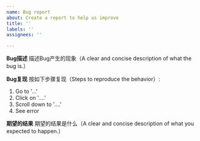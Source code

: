 ```yaml
---
name: Bug report
about: Create a report to help us improve
title: ''
labels: ''
assignees: ''

---
```


**Bug描述**
描述Bug产生的现象（A clear and concise description of what the bug is.）

**Bug复现**
按如下步骤复现（Steps to reproduce the behavior）:
1. Go to '...'
2. Click on '....'
3. Scroll down to '....'
4. See error

**期望的结果**
期望的结果是什么（A clear and concise description of what you expected to happen.）
